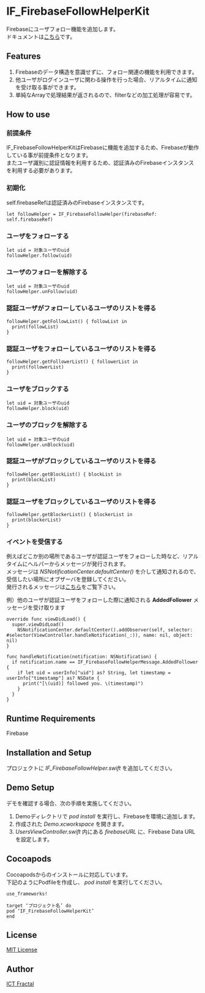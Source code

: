 # IF_FirebaseFollowHelperKit
Firebaseにユーザフォロー機能を追加します。  
ドキュメントは[こちら](http://ict-fractal.com/OSSDoc/IF_FirebaseFollowHelperKit/index.html)です。

## Features
1. Firebaseのデータ構造を意識せずに、フォロー関連の機能を利用できます。
2. 他ユーザがログインユーザに関わる操作を行った場合、リアルタイムに通知を受け取る事ができます。
3. 単純なArrayで処理結果が返されるので、filterなどの加工処理が容易です。

## How to use
### 前提条件
IF_FirebaseFollowHelperKitはFirebaseに機能を追加するため、Firebaseが動作している事が前提条件となります。  
またユーザ識別に認証情報を利用するため、認証済みのFirebaseインスタンスを利用する必要があります。

### 初期化
self.firebaseRefは認証済みのFirebaseインスタンスです。
```
let followHelper = IF_FirebaseFollowHelper(firebaseRef: self.firebaseRef)
```

### ユーザをフォローする
```
let uid = 対象ユーザのuid
followHelper.follow(uid)
```

### ユーザのフォローを解除する
```
let uid = 対象ユーザのuid
followHelper.unFollow(uid)
```

### 認証ユーザがフォローしているユーザのリストを得る
```
followHelper.getFollowList() { followList in
  print(followList)
}
```

### 認証ユーザをフォローしているユーザのリストを得る
```
followHelper.getFollowerList() { followerList in
  print(followerList)
}
```

### ユーザをブロックする
```
let uid = 対象ユーザのuid
followHelper.block(uid)
```

### ユーザのブロックを解除する
```
let uid = 対象ユーザのuid
followHelper.unBlock(uid)
```

### 認証ユーザがブロックしているユーザのリストを得る
```
followHelper.getBlockList() { blockList in
  print(blockList)
}
```

### 認証ユーザをブロックしているユーザのリストを得る
```
followHelper.getBlockerList() { blockerList in
  print(blockerList)
}
```

### イベントを受信する
例えばどこか別の場所であるユーザが認証ユーザをフォローした時など、リアルタイムにヘルパーからメッセージが発行されます。  
メッセージは *NSNotificationCenter.defaultCenter()* を介して通知されるので、受信したい場所にオブザーバを登録してください。  
発行されるメッセージは[こちら](http://ict-fractal.com/OSSDoc/IF_FirebaseFollowHelperKit/Structs/IF_FirebaseFollowHelperMessage.html)をご覧下さい。  

例）他のユーザが認証ユーザをフォローした際に通知される **AddedFollower** メッセージを受け取ります  
```
override func viewDidLoad() {
  super.viewDidLoad()
	NSNotificationCenter.defaultCenter().addObserver(self, selector: #selector(ViewController.handleNotification(_:)), name: nil, object: nil)
}

func handleNotification(notification: NSNotification) {
  if notification.name == IF_FirebaseFollowHelperMessage.AddedFollower {
    if let uid = userInfo["uid"] as? String, let timestamp = userInfo["timestamp"] as? NSDate {
      print("[\(uid)] followed you. \(timestamp)")
    }
  }
}
```

## Runtime Requirements
Firebase

## Installation and Setup
プロジェクトに *IF_FirebaseFollowHelper.swift* を追加してください。

## Demo Setup
デモを確認する場合、次の手順を実施してください。  
1. Demoディレクトリで *pod install* を実行し、Firebaseを環境に追加します。  
2. 作成された *Demo.xcworkspace* を開きます。  
3. *UsersViewController.swift* 内にある *firebaseURL* に、Firebase Data URLを設定します。  

## Cocoapods
Cocoapodsからのインストールに対応しています。  
下記のようにPodfileを作成し、 *pod install* を実行してください。  
```
use_frameworks!

target ‘プロジェクト名’ do
pod ‘IF_FirebaseFollowHelperKit’
end
```

## License
[MIT License](https://github.com/ICTFractal/IF_FirebaseFollowHelperKit/edit/master/LICENSE)

## Author
[ICT Fractal](https://github.com/ICTFractal)
